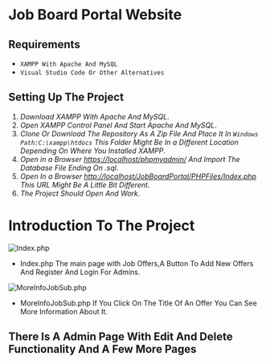 # Job Board Portal Website

## Requirements 
                                                                                                     
- `XAMPP With Apache And MySQL`
- `Visual Studio Code Or Other Alternatives`

## Setting Up The Project

1. *Download XAMPP With Apache And MySQL*.
2. *Open XAMPP Control Panel And Start Apache And MySQL*.
3. *Clone Or Download The Repository As A Zip File And Place It In `Windows Path:C:\xampp\htdocs` This Folder Might Be In a Different Location Depending On Where You Installed XAMPP*.
4. *Open in a Browser [https://localhost/phpmyadmin/](http://localhost/phpmyadmin/) And Import The Database File Ending On .sql*.
5. *Open In a Browser [http://localhost/JobBoardPortal/PHPFiles/Index.php](http://localhost/JobBoardPortal/PHPFiles/Index.php) This URL Might Be A Little Bit Different*.
6. *The Project Should Open And Work*.

# Introduction To The Project



![Index.php](https://user-images.githubusercontent.com/92256441/177614037-94dc3617-3634-4bce-87cb-5d9839ffa2a6.png)

- Index.php The main page with Job Offers,A Button To Add New Offers And Register And Login For Admins.

![MoreInfoJobSub.php](https://user-images.githubusercontent.com/92256441/177614612-76f391f9-db38-46d9-916f-5dbb388688ca.png)

- MoreInfoJobSub.php If You Click On The Title Of An Offer You Can See More Information About It.

## There Is A Admin Page With Edit And Delete Functionality And A Few More Pages



